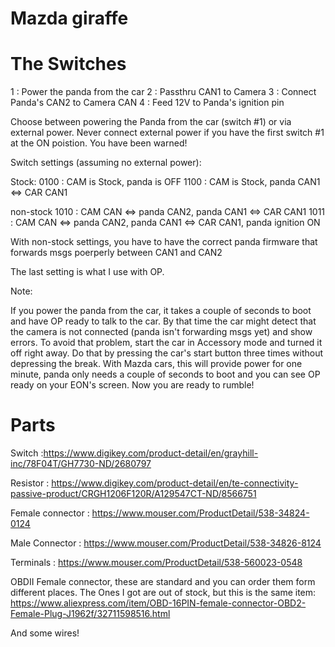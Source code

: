Mazda giraffe
===

The Switches
===

1 : Power the panda from the car
2 : Passthru CAN1 to Camera
3 : Connect Panda's CAN2 to Camera CAN
4 : Feed 12V to Panda's ignition pin

Choose between powering the Panda from the car (switch #1) or via external power. Never connect external power if you have the first switch #1 at the ON poistion. You have been warned!

Switch settings (assuming no external power):

  Stock:
    0100 :  CAM is Stock, panda is OFF
    1100 :  CAM is Stock, panda CAN1 <=> CAR CAN1

  non-stock
    1010 :  CAM CAN <=> panda CAN2, panda CAN1 <=> CAR CAN1
    1011 :  CAM CAN <=> panda CAN2, panda CAN1 <=> CAR CAN1, panda ignition ON

With non-stock settings, you have to have the correct panda firmware that forwards msgs poerperly between CAN1 and CAN2

The last setting is what I use with OP.

Note:

  If you power the panda from the car, it takes a couple of seconds to boot and have OP ready to talk to the car. By that time the car might detect that the camera is not connected (panda isn't forwarding msgs yet) and show errors. To avoid that problem, start the car in Accessory mode and turned it off right away. Do that by pressing the car's start button three times without depressing the break. With Mazda cars, this will provide power for one minute, panda only needs a couple of seconds to boot and you can see OP ready on your EON's screen. Now you are ready to rumble!
  
  
Parts
===

Switch           :https://www.digikey.com/product-detail/en/grayhill-inc/78F04T/GH7730-ND/2680797

Resistor         : https://www.digikey.com/product-detail/en/te-connectivity-passive-product/CRGH1206F120R/A129547CT-ND/8566751

Female connector : https://www.mouser.com/ProductDetail/538-34824-0124

Male Connector   : https://www.mouser.com/ProductDetail/538-34826-8124

Terminals        :  https://www.mouser.com/ProductDetail/538-560023-0548

OBDII Female connector, these are standard and you can order them form different places. The Ones I got are out of stock, but this is the same item:
https://www.aliexpress.com/item/OBD-16PIN-female-connector-OBD2-Female-Plug-J1962f/32711598516.html

And some wires!
